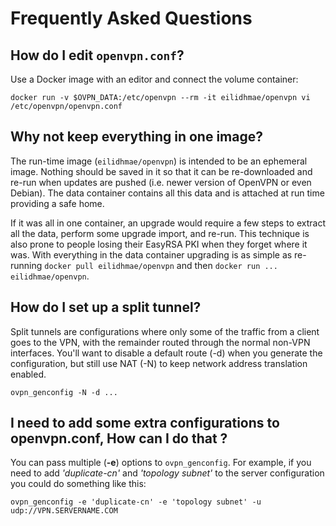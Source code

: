 # Frequently Asked Questions

## How do I edit `openvpn.conf`?

Use a Docker image with an editor and connect the volume container:

    docker run -v $OVPN_DATA:/etc/openvpn --rm -it eilidhmae/openvpn vi /etc/openvpn/openvpn.conf


## Why not keep everything in one image?

The run-time image (`eilidhmae/openvpn`) is intended to be an ephemeral image. Nothing should be saved in it so that it can be re-downloaded and re-run when updates are pushed (i.e. newer version of OpenVPN or even Debian). The data container contains all this data and is attached at run time providing a safe home.

If it was all in one container, an upgrade would require a few steps to extract all the data, perform some upgrade import, and re-run. This technique is also prone to people losing their EasyRSA PKI when they forget where it was.  With everything in the data container upgrading is as simple as re-running `docker pull eilidhmae/openvpn` and then `docker run ... eilidhmae/openvpn`.

## How do I set up a split tunnel?

Split tunnels are configurations where only some of the traffic from a client goes to the VPN, with the remainder routed through the normal non-VPN interfaces. You'll want to disable a default route (-d) when you generate the configuration, but still use NAT (-N) to keep network address translation enabled.

    ovpn_genconfig -N -d ...

## I need to add some extra configurations to openvpn.conf, How can I do that ?

You can pass multiple (**-e**) options to `ovpn_genconfig`. For example, if you need to add _'duplicate-cn'_ and _'topology subnet'_ to the server configuration you could do something like this:

    ovpn_genconfig -e 'duplicate-cn' -e 'topology subnet' -u udp://VPN.SERVERNAME.COM
